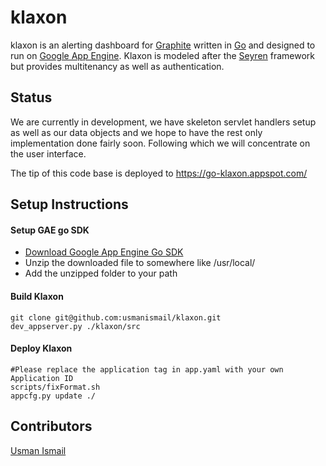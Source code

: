 klaxon
======
klaxon is an alerting dashboard for [Graphite](http://graphite.wikidot.com/) written in [Go](|http://golang.org) and designed to run on [Google App Engine](https://developers.google.com/appengine/). Klaxon is modeled after the [Seyren](https://github.com/scobal/seyren) framework but provides multitenancy as well as authentication.

## Status
We are currently in development, we have skeleton servlet handlers setup as well as our data objects and we hope to have the rest only implementation done fairly soon. Following which we will concentrate on the user interface. 

The tip of this code base is deployed to https://go-klaxon.appspot.com/ 

## Setup Instructions
#### Setup GAE go SDK
* [Download Google App Engine Go SDK](https://developers.google.com/appengine/downloads#Google_App_Engine_SDK_for_Go)
* Unzip the downloaded file to somewhere like /usr/local/
* Add the unzipped folder to your path

#### Build Klaxon
	git clone git@github.com:usmanismail/klaxon.git
	dev_appserver.py ./klaxon/src

#### Deploy Klaxon
	#Please replace the application tag in app.yaml with your own Application ID
	scripts/fixFormat.sh
	appcfg.py update ./


## Contributors 
[Usman Ismail](http://techtraits.com/usman.html)